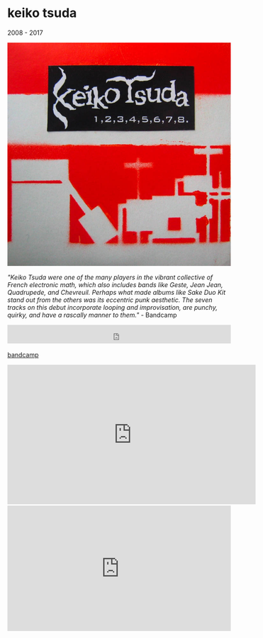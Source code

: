 # keiko tsuda

2008 - 2017

![keiko tsuda](image/keikotsuda.jpg)

_"Keiko Tsuda were one of the many players in the vibrant collective of French
electronic math, which also includes bands like Geste, Jean Jean, Quadrupede,
and Chevreuil. Perhaps what made albums like Sake Duo Kit stand out from the
others was its eccentric punk aesthetic. The seven tracks on this debut
incorporate looping and improvisation, are punchy, quirky, and have a rascally
manner to them."_ - Bandcamp

<iframe style="border: 0; width: 100%; height: 42px;" src="https://bandcamp.com/EmbeddedPlayer/album=1900555156/size=small/bgcol=333333/linkcol=ffffff/track=1608274435/transparent=true/" seamless><a href="https://keikotsuda.bandcamp.com/album/sake-duo-kit">Sake Duo Kit de Keiko Tsuda</a></iframe>

[bandcamp](https://keikotsuda.bandcamp.com/)

<iframe width="560" height="315" src="https://www.youtube.com/embed/_DOR7Gef2Do" title="Ball Trap - Keiko Tsuda" frameborder="0" allow="accelerometer; autoplay; clipboard-write; encrypted-media; gyroscope; picture-in-picture; web-share" allowfullscreen></iframe>

<div style="position:relative;padding-bottom:56.25%;height:0;overflow:hidden;"> <iframe style="width:100%;height:100%;position:absolute;left:0px;top:0px;overflow:hidden" frameborder="0" type="text/html" src="https://www.dailymotion.com/embed/video/xb3pux" width="100%" height="100%" allowfullscreen title="Dailymotion Video Player" > </iframe> </div>
